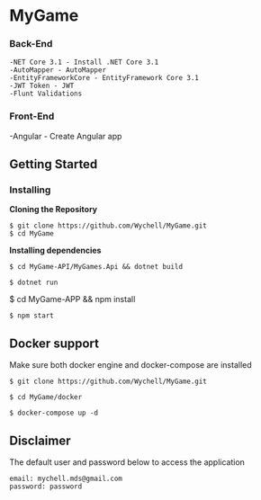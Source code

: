 # MyGame

### Back-End
	-NET Core 3.1 - Install .NET Core 3.1
	-AutoMapper - AutoMapper
	-EntityFrameworkCore - EntityFramework Core 3.1
	-JWT Token - JWT
	-Flunt Validations

### Front-End
-Angular - Create Angular app


## Getting Started

### Installing

**Cloning the Repository**


```
$ git clone https://github.com/Wychell/MyGame.git
$ cd MyGame
```

**Installing dependencies**
```
$ cd MyGame-API/MyGames.Api && dotnet build
```

```
$ dotnet run
```

$ cd MyGame-APP && npm install

```
$ npm start
```
## Docker support
 Make sure both docker engine and docker-compose are installed

```
$ git clone https://github.com/Wychell/MyGame.git
```
```
$ cd MyGame/docker
```
```
$ docker-compose up -d
```



## Disclaimer
The default user and password below to access the application
```
email: mychell.mds@gmail.com
password: password
```
